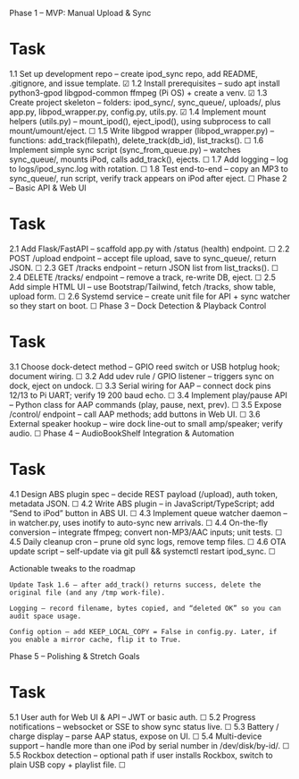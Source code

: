 Phase 1 – MVP: Manual Upload & Sync
#	Task	
1.1	Set up development repo – create ipod_sync repo, add README, .gitignore, and issue template. ☑
1.2     Install prerequisites – sudo apt install python3-gpod libgpod-common ffmpeg (Pi OS) + create a venv.    ☑
1.3	Create project skeleton – folders: ipod_sync/, sync_queue/, uploads/, plus app.py, libpod_wrapper.py, config.py, utils.py.	☑
1.4	Implement mount helpers (utils.py) – mount_ipod(), eject_ipod(), using subprocess to call mount/umount/eject.	☐
1.5	Write libgpod wrapper (libpod_wrapper.py) – functions: add_track(filepath), delete_track(db_id), list_tracks().	☐
1.6	Implement simple sync script (sync_from_queue.py) – watches sync_queue/, mounts iPod, calls add_track(), ejects.	☐
1.7	Add logging – log to logs/ipod_sync.log with rotation.	☐
1.8	Test end-to-end – copy an MP3 to sync_queue/, run script, verify track appears on iPod after eject.	☐
Phase 2 – Basic API & Web UI
#	Task	
2.1	Add Flask/FastAPI – scaffold app.py with /status (health) endpoint.	☐
2.2	POST /upload endpoint – accept file upload, save to sync_queue/, return JSON.	☐
2.3	GET /tracks endpoint – return JSON list from list_tracks().	☐
2.4	DELETE /tracks/<id> endpoint – remove a track, re-write DB, eject.	☐
2.5	Add simple HTML UI – use Bootstrap/Tailwind, fetch /tracks, show table, upload form.	☐
2.6	Systemd service – create unit file for API + sync watcher so they start on boot.	☐
Phase 3 – Dock Detection & Playback Control
#	Task	
3.1	Choose dock-detect method – GPIO reed switch or USB hotplug hook; document wiring.	☐
3.2	Add udev rule / GPIO listener – triggers sync on dock, eject on undock.	☐
3.3	Serial wiring for AAP – connect dock pins 12/13 to Pi UART; verify 19 200 baud echo.	☐
3.4	Implement play/pause API – Python class for AAP commands (play, pause, next, prev).	☐
3.5	Expose /control/<cmd> endpoint – call AAP methods; add buttons in Web UI.	☐
3.6	External speaker hookup – wire dock line-out to small amp/speaker; verify audio.	☐
Phase 4 – AudioBookShelf Integration & Automation
#	Task	
4.1	Design ABS plugin spec – decide REST payload (/upload), auth token, metadata JSON.	☐
4.2	Write ABS plugin – in JavaScript/TypeScript; add “Send to iPod” button in ABS UI.	☐
4.3	Implement queue watcher daemon – in watcher.py, uses inotify to auto-sync new arrivals.	☐
4.4	On-the-fly conversion – integrate ffmpeg; convert non-MP3/AAC inputs; unit tests.	☐
4.5	Daily cleanup cron – prune old sync logs, remove temp files.	☐
4.6	OTA update script – self-update via git pull && systemctl restart ipod_sync.	☐

Actionable tweaks to the roadmap

    Update Task 1.6 – after add_track() returns success, delete the original file (and any /tmp work-file).

    Logging – record filename, bytes copied, and “deleted OK” so you can audit space usage.

    Config option – add KEEP_LOCAL_COPY = False in config.py. Later, if you enable a mirror cache, flip it to True.

Phase 5 – Polishing & Stretch Goals
#	Task	
5.1	User auth for Web UI & API – JWT or basic auth.	☐
5.2	Progress notifications – websocket or SSE to show sync status live.	☐
5.3	Battery / charge display – parse AAP status, expose on UI.	☐
5.4	Multi-device support – handle more than one iPod by serial number in /dev/disk/by-id/.	☐
5.5	Rockbox detection – optional path if user installs Rockbox, switch to plain USB copy + playlist file.	☐
